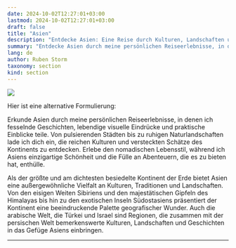 ```yaml
---
date: 2024-10-02T12:27:01+03:00
lastmod: 2024-10-02T12:27:01+03:00
draft: false
title: "Asien"
description: "Entdecke Asien: Eine Reise durch Kulturen, Landschaften und Abenteuer!"
summary: "Entdecke Asien durch meine persönlichen Reiseerlebnisse, in denen ich fesselnde Geschichten, lebendige visuelle Eindrücke und praktische Einblicke teile. Von lebhaften Städten bis zu ruhigen Landschaften lade ich dich ein, die vielfältigen Kulturen und versteckten Schätze des Kontinents zu erkunden und dabei den nomadischen Lebensstil zu genießen."
lang: de
author: Ruben Storm
taxonomy: section
kind: section
---
```

![][HeaderImage]

Hier ist eine alternative Formulierung:

Erkunde Asien durch meine persönlichen Reiseerlebnisse, in denen ich fesselnde Geschichten, lebendige visuelle Eindrücke und praktische Einblicke teile. Von pulsierenden Städten bis zu ruhigen Naturlandschaften lade ich dich ein, die reichen Kulturen und versteckten Schätze des Kontinents zu entdecken. Erlebe den nomadischen Lebensstil, während ich Asiens einzigartige Schönheit und die Fülle an Abenteuern, die es zu bieten hat, enthülle.

Als der größte und am dichtesten besiedelte Kontinent der Erde bietet Asien eine außergewöhnliche Vielfalt an Kulturen, Traditionen und Landschaften. Von den eisigen Weiten Sibiriens und den majestätischen Gipfeln des Himalayas bis hin zu den exotischen Inseln Südostasiens präsentiert der Kontinent eine beeindruckende Palette geografischer Wunder. Auch die arabische Welt, die Türkei und Israel sind Regionen, die zusammen mit der persischen Welt bemerkenswerte Kulturen, Landschaften und Geschichten in das Gefüge Asiens einbringen.

---


[HeaderImage]: /images/header-travel-asia.webp